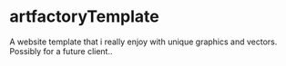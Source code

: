 # artfactoryTemplate

A website template that i really enjoy with unique graphics and vectors. Possibly for a future client..
